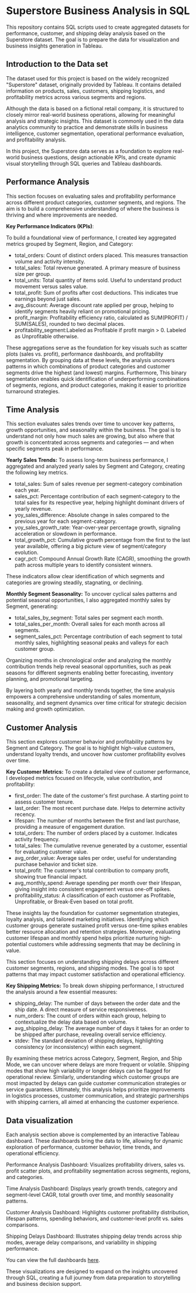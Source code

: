 # Superstore Business Analysis in SQL
This repository contains SQL scripts used to create aggregated datasets for performance, customer, and shipping delay analysis based on the Superstore dataset. The goal is to prepare the data for visualization and business insights generation in Tableau.

## Introduction to the Data set
The dataset used for this project is based on the widely recognized "Superstore" dataset, originally provided by Tableau.
It contains detailed information on products, sales, customers, shipping logistics, and profitability metrics across various segments and regions.

Although the data is based on a fictional retail company, it is structured to closely mirror real-world business operations, allowing for meaningful analysis and strategic insights.
This dataset is commonly used in the data analytics community to practice and demonstrate skills in business intelligence, customer segmentation, operational performance evaluation, and profitability analysis.

In this project, the Superstore data serves as a foundation to explore real-world business questions, design actionable KPIs, and create dynamic visual storytelling through SQL queries and Tableau dashboards.

## Performance Analysis
This section focuses on evaluating sales and profitability performance across different product categories, customer segments, and regions. The aim is to build a comprehensive understanding of where the business is thriving and where improvements are needed.

**Key Performance Indicators (KPIs)**:

To build a foundational view of performance, I created key aggregated metrics grouped by Segment, Region, and Category:

- total_orders: Count of distinct orders placed. This measures transaction volume and activity intensity.
- total_sales: Total revenue generated. A primary measure of business size per group.
- total_units: Total quantity of items sold. Useful to understand product movement versus sales value.
- total_profit: Sum of profits after cost deductions. This indicates true earnings beyond just sales.
- avg_discount: Average discount rate applied per group, helping to identify segments heavily reliant on promotional pricing.
- profit_margin: Profitability efficiency ratio, calculated as SUM(PROFIT) / SUM(SALES), rounded to two decimal places.
- profitability_segment:Labeled as Profitable if profit margin > 0. Labeled as Unprofitable otherwise.

These aggregations serve as the foundation for key visuals such as scatter plots (sales vs. profit), performance dashboards, and profitability segmentation. By grouping data at these levels, the analysis uncovers patterns in which combinations of product categories and customer segments drive the highest (and lowest) margins. Furthermore, This binary segmentation enables quick identification of underperforming combinations of segments, regions, and product categories, making it easier to prioritize turnaround strategies.


## Time Analysis
This section evaluates sales trends over time to uncover key patterns, growth opportunities, and seasonality within the business. The goal is to understand not only how much sales are growing, but also where that growth is concentrated across segments and categories — and when specific segments peak in performance.

**Yearly Sales Trends:**
To assess long-term business performance, I aggregated and analyzed yearly sales by Segment and Category, creating the following key metrics.

- total_sales: Sum of sales revenue per segment-category combination each year.
- sales_pct: Percentage contribution of each segment-category to the total sales for its respective year, helping highlight dominant drivers of yearly revenue.
- yoy_sales_difference: Absolute change in sales compared to the previous year for each segment-category.
- yoy_sales_growth_rate: Year-over-year percentage growth, signaling acceleration or slowdown in performance.
- total_growth_pct: Cumulative growth percentage from the first to the last year available, offering a big picture view of segment/category evolution.
- cagr_pct: Compound Annual Growth Rate (CAGR), smoothing the growth path across multiple years to identify consistent winners.

These indicators allow clear identification of which segments and categories are growing steadily, stagnating, or declining.

**Monthly Segment Seasonality:**
To uncover cyclical sales patterns and potential seasonal opportunities, I also aggregated monthly sales by Segment, generating:

- total_sales_by_segment: Total sales per segment each month.
- total_sales_per_month: Overall sales for each month across all segments.
- segment_sales_pct: Percentage contribution of each segment to total monthly sales, highlighting seasonal peaks and valleys for each customer group.

Organizing months in chronological order and analyzing the monthly contribution trends help reveal seasonal opportunities, such as peak seasons for different segments enabling better forecasting, inventory planning, and promotional targeting.

By layering both yearly and monthly trends together, the time analysis empowers a comprehensive understanding of sales momentum, seasonality, and segment dynamics over time critical for strategic decision making and growth optimization.


## Customer Analysis
This section explores customer behavior and profitability patterns by Segment and Category. The goal is to highlight high-value customers, understand loyalty trends, and uncover how customer profitability evolves over time.

**Key Customer Metrics:**
To create a detailed view of customer performance, I developed metrics focused on lifecycle, value contribution, and profitability:

- first_order: The date of the customer's first purchase. A starting point to assess customer tenure.
- last_order: The most recent purchase date. Helps to determine activity recency.
- lifespan: The number of months between the first and last purchase, providing a measure of engagement duration.
- total_orders: The number of orders placed by a customer. Indicates activity frequency.
- total_sales: The cumulative revenue generated by a customer, essential for evaluating customer value.
- avg_order_value: Average sales per order, useful for understanding purchase behavior and ticket size.
- total_profit: The customer's total contribution to company profit, showing true financial impact.
- avg_monthly_spend: Average spending per month over their lifespan, giving insight into consistent engagement versus one-off spikes.
- profitability_status: A classification of each customer as Profitable, Unprofitable, or Break-Even based on total profit.

These insights lay the foundation for customer segmentation strategies, loyalty analysis, and tailored marketing initiatives. Identifying which customer groups generate sustained profit versus one-time spikes enables better resource allocation and retention strategies. Moreover, evaluating customer lifespan and monthly spend helps prioritize nurturing high-potential customers while addressing segments that may be declining in value.

This section focuses on understanding shipping delays across different customer segments, regions, and shipping modes. The goal is to spot patterns that may impact customer satisfaction and operational efficiency.

**Key Shipping Metrics:**
To break down shipping performance, I structured the analysis around a few essential measures:

- shipping_delay: The number of days between the order date and the ship date. A direct measure of service responsiveness.
- num_orders: The count of orders within each group, helping to contextualize the delay data based on volume.
- avg_shipping_delay: The average number of days it takes for an order to be shipped after purchase, revealing overall service efficiency.
- stdev: The standard deviation of shipping delays, highlighting consistency (or inconsistency) within each segment.

By examining these metrics across Category, Segment, Region, and Ship Mode, we can uncover where delays are more frequent or volatile. Shipping modes that show high variability or longer delays can be flagged for operational review. Similarly, understanding which customer groups are most impacted by delays can guide customer communication strategies or service guarantees. Ultimately, this analysis helps prioritize improvements in logistics processes, customer communication, and strategic partnerships with shipping carriers, all aimed at enhancing the customer experience.

## Data visualization
Each analysis section above is complemented by an interactive Tableau dashboard. These dashboards bring the data to life, allowing for dynamic exploration of performance, customer behavior, time trends, and operational efficiency.

Performance Analysis Dashboard: Visualizes profitability drivers, sales vs. profit scatter plots, and profitability segmentation across segments, regions, and categories.

Time Analysis Dashboard: Displays yearly growth trends, category and segment-level CAGR, total growth over time, and monthly seasonality patterns.

Customer Analysis Dashboard: Highlights customer profitability distribution, lifespan patterns, spending behaviors, and customer-level profit vs. sales comparisons.

Shipping Delays Dashboard: Illustrates shipping delay trends across ship modes, average delay comparisons, and variability in shipping performance.

You can view the full dashboards [here](https://public.tableau.com/app/profile/adelia.liew/vizzes).

These visualizations are designed to expand on the insights uncovered through SQL, creating a full journey from data preparation to storytelling and business decision support.
